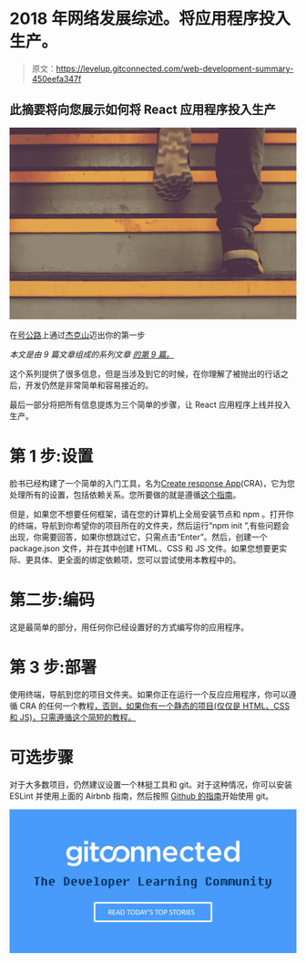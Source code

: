 # 2018 年网络发展综述。将应用程序投入生产。

> 原文：<https://levelup.gitconnected.com/web-development-summary-450eefa347f>

## 此摘要将向您展示如何将 React 应用程序投入生产

![](img/3b12bccc663ae1e0b3ccfb73aaad1f7a.png)

在[号公路](https://unsplash.com?utm_source=medium&utm_medium=referral)上通过[杰克山](https://unsplash.com/@jakehills?utm_source=medium&utm_medium=referral)迈出你的第一步

*本文是由 9 篇文章组成的系列文章* [*的第 9 篇。*](https://medium.com/@jordanmauricio/the-non-developers-guide-to-development-in-2018-7f023a2ff5e1)

这个系列提供了很多信息，但是当涉及到它的时候，在你理解了被抛出的行话之后，开发仍然是非常简单和容易接近的。

最后一部分将把所有信息提炼为三个简单的步骤，让 React 应用程序上线并投入生产。

# 第 1 步:设置

脸书已经构建了一个简单的入门工具，名为[Create response App](https://github.com/facebook/create-react-app)(CRA)，它为您处理所有的设置，包括依赖关系。您所要做的就是遵循[这个指南](https://github.com/facebook/create-react-app#creating-an-app)。

但是，如果您不想要任何框架，请在您的计算机上全局安装节点和 npm 。打开你的终端，导航到你希望你的项目所在的文件夹，然后运行“npm init ”,有些问题会出现，你需要回答，如果你想跳过它，只需点击“Enter”。然后，创建一个 package.json 文件，并在其中创建 HTML、CSS 和 JS 文件。如果您想要更实际、更具体、更全面的绑定依赖项，您可以尝试使用本教程中的。

# 第二步:编码

这是最简单的部分，用任何你已经设置好的方式编写你的应用程序。

# 第 3 步:部署

使用终端，导航到您的项目文件夹。如果你正在运行一个反应应用程序，你可以遵循 CRA 的任何一个教程[，否则，如果你有一个静态的项目(仅仅是 HTML、CSS 和 JS)，只需遵循这个简短的教程](https://github.com/facebook/create-react-app/blob/master/packages/react-scripts/template/README.md#deployment)[。](https://zeit.co/now#get-started)

# 可选步骤

对于大多数项目，仍然建议设置一个林挺工具和 git。对于这种情况，你可以安装 ESLint 并使用上面的 Airbnb 指南，然后按照 [Github 的指南](https://github.com/maptime/getting-started-with-git-and-github/blob/master/README.md)开始使用 git。

[![](img/439094b9a664ef0239afbc4565c6ca49.png)](https://levelup.gitconnected.com/)